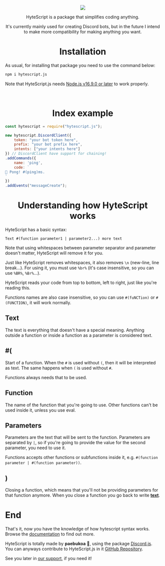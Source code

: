 <div align="center"> <!-- name and banner -->

<img src="https://i.imgur.com/A1mWmef.png">
</div>

<div align="center"> <!-- short description -->
<p>HyteScript is a package that simplifies coding anything.</p>
<p>It's currently mainly used for creating Discord bots, but in the future I intend to make more compatibility for making anything you want.</p>
</div>

<h1 align="center">Installation</h1>

As usual, for installing that package you need to use the command below:

```bash
npm i hytescript.js
```

Note that HyteScript.js needs <a href="https://nodejs.org">Node.js v16.9.0 or later</a> to work properly.

<br>
<h1 align="center">Index example</h1>

```js
const hytescript = require("hytescript.js");

new hytescript.DiscordClient({
    token: "your bot token here",
    prefix: "your bot prefix here",
    intents: ["your intents here"]
}) // DiscordClient have support for chaining!
.addCommands({
    name: 'ping',
    code: `
🏓 Pong! #(ping)ms.    
`
})
.addEvents("messageCreate");
```

<h1 align="center">Understanding how HyteScript works</h1>
HyteScript has a basic syntax:

`Text #(function parameter1 | parameter2...) more text`

Note that using whitespaces between parameter separator and parameter doesn't matter, HyteScript will remove it for you.

Just like HyteScript removes whitespaces, it also removes `\n` (new-line, line break...). For using it, you must use `%br%` (it's case insensitive, so you can use `%BR%`, `%Br%`...).

HyteScript reads your code from top to bottom, left to right, just like you're reading this.

Functions names are also case insensitive, so you can use `#(fuNCTion)` or `#(FUNCTION)`, it will work normally.

## Text
The text is everything that doesn't have a special meaning.
Anything outside a function or inside a function as a parameter is considered text.

## #(
Start of a function. When the `#` is used without `(`, then it will be interpreted as text. The same happens when `(` is used without `#`.

Functions always needs that to be used.

## Function
The name of the function that you're going to use. Other functions can't be used inside it, unless you use eval.

## Parameters
Parameters are the text that will be sent to the function. Parameters are separated by `|`, so if you're going to provide the value for the second parameter, you need to use it.

Functions accepts other functions or subfunctions inside it, e.g. `#(function parameter | #(function parameter))`.

## )
Closing a function, which means that you'll not be providing parameters for that function anymore. When you close a function you go back to write <a href="#Text">**text**</a>.<br>

# End

That's it, now you have the knowledge of how hytescript syntax works. Browse the <a href="https://docs.hytescript.ga">documentation</a> to find out more.

HyteScript is totally made by **paebukoa** 💖, using the package <a href="https://discord.js.org">Discord.js</a>.<br>
You can anyways contribute to HyteScript.js in it <a href="https://github.com/paebukoa/HyteScript.js">GitHub Repository</a>.

See you later in <a href="https://discord.gg/fcamrq6MjT">our support</a>, if you need it!